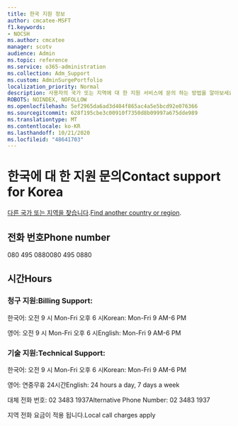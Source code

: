 ```yaml
---
title: 한국 지원 정보
author: cmcatee-MSFT
f1.keywords:
- NOCSH
ms.author: cmcatee
manager: scotv
audience: Admin
ms.topic: reference
ms.service: o365-administration
ms.collection: Adm_Support
ms.custom: AdminSurgePortfolio
localization_priority: Normal
description: 사용자의 국가 또는 지역에 대 한 지원 서비스에 문의 하는 방법을 알아보세요.
ROBOTS: NOINDEX, NOFOLLOW
ms.openlocfilehash: 5ef2965da6ad3d404f865ac4a5e5bcd92e076366
ms.sourcegitcommit: 628f195cbe3c00910f7350d8b09997a675dde989
ms.translationtype: MT
ms.contentlocale: ko-KR
ms.lasthandoff: 10/21/2020
ms.locfileid: "48641703"
---
```

# <a name="contact-support-for-korea"></a><span data-ttu-id="c3e7d-103">한국에 대 한 지원 문의</span><span class="sxs-lookup"><span data-stu-id="c3e7d-103">Contact support for Korea</span></span>

<span data-ttu-id="c3e7d-104">[다른 국가 또는 지역을 찾습니다](../contact-support-for-business-products.md).</span><span class="sxs-lookup"><span data-stu-id="c3e7d-104">[Find another country or region](../contact-support-for-business-products.md).</span></span>

## <a name="phone-number"></a><span data-ttu-id="c3e7d-105">전화 번호</span><span class="sxs-lookup"><span data-stu-id="c3e7d-105">Phone number</span></span>
<span data-ttu-id="c3e7d-106">080 495 0880</span><span class="sxs-lookup"><span data-stu-id="c3e7d-106">080 495 0880</span></span>

## <a name="hours"></a><span data-ttu-id="c3e7d-107">시간</span><span class="sxs-lookup"><span data-stu-id="c3e7d-107">Hours</span></span>
### <a name="billing-support"></a><span data-ttu-id="c3e7d-108">청구 지원:</span><span class="sxs-lookup"><span data-stu-id="c3e7d-108">Billing Support:</span></span>

<span data-ttu-id="c3e7d-109">한국어: 오전 9 시 Mon-Fri 오후 6 시</span><span class="sxs-lookup"><span data-stu-id="c3e7d-109">Korean: Mon-Fri 9 AM-6 PM</span></span>

<span data-ttu-id="c3e7d-110">영어: 오전 9 시 Mon-Fri 오후 6 시</span><span class="sxs-lookup"><span data-stu-id="c3e7d-110">English: Mon-Fri 9 AM-6 PM</span></span>

### <a name="technical-support"></a><span data-ttu-id="c3e7d-111">기술 지원:</span><span class="sxs-lookup"><span data-stu-id="c3e7d-111">Technical Support:</span></span>

<span data-ttu-id="c3e7d-112">한국어: 오전 9 시 Mon-Fri 오후 6 시</span><span class="sxs-lookup"><span data-stu-id="c3e7d-112">Korean: Mon-Fri 9 AM-6 PM</span></span>

<span data-ttu-id="c3e7d-113">영어: 연중무휴 24시간</span><span class="sxs-lookup"><span data-stu-id="c3e7d-113">English: 24 hours a day, 7 days a week</span></span>

<span data-ttu-id="c3e7d-114">대체 전화 번호: 02 3483 1937</span><span class="sxs-lookup"><span data-stu-id="c3e7d-114">Alternative Phone Number: 02 3483 1937</span></span>

<span data-ttu-id="c3e7d-115">지역 전화 요금이 적용 됩니다.</span><span class="sxs-lookup"><span data-stu-id="c3e7d-115">Local call charges apply</span></span>

